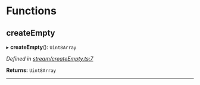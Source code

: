 

# Functions

<a id="createempty"></a>

##  createEmpty

▸ **createEmpty**(): `Uint8Array`

*Defined in [stream/createEmpty.ts:7](https://github.com/polkadot-js/common/blob/a98151c/packages/trie-codec/src/stream/createEmpty.ts#L7)*

**Returns:** `Uint8Array`

___

